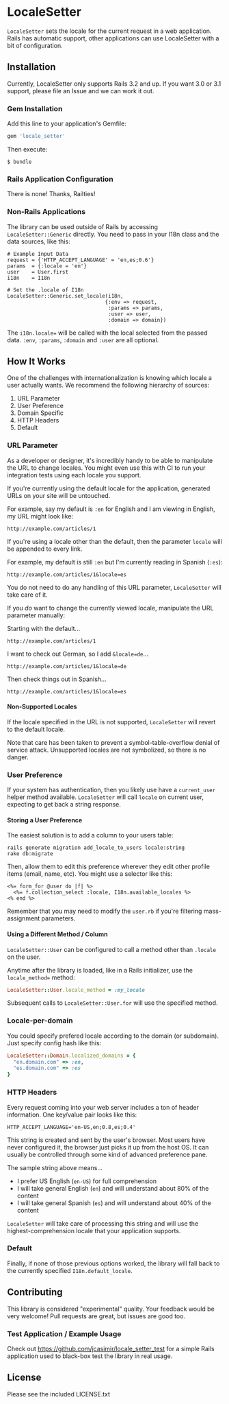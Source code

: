 # LocaleSetter

`LocaleSetter` sets the locale for the current request in a web application.
Rails has automatic support, other applications can use LocaleSetter with a
bit of configuration.

## Installation

Currently, LocaleSetter only supports Rails 3.2 and up. If you want 3.0 or
3\.1 support, please file an Issue and we can work it out.

### Gem Installation

Add this line to your application's Gemfile:

```ruby
gem 'locale_setter'
```

Then execute:

```
$ bundle
```

### Rails Application Configuration

There is none! Thanks, Railties!

### Non-Rails Applications

The library can be used outside of Rails by accessing `LocaleSetter::Generic` directly. You need to pass in your I18n class and the data sources, like this:

```
# Example Input Data
request = {'HTTP_ACCEPT_LANGUAGE' = 'en,es;0.6'}
params  = {:locale = 'en'}
user    = User.first
i18n    = I18n

# Set the .locale of I18n
LocaleSetter::Generic.set_locale(i18n,
                                {:env => request,
                                 :params => params,
                                 :user => user,
                                 :domain => domain})
```

The `i18n.locale=` will be called with the local selected from the passed data. `:env`, `:params`, `:domain` and `:user` are all optional.

## How It Works

One of the challenges with internationalization is knowing which locale a user actually wants. We recommend the following hierarchy of sources:

1. URL Parameter
2. User Preference
3. Domain Specific
4. HTTP Headers
5. Default

### URL Parameter

As a developer or designer, it's incredibly handy to be able to manipulate the URL to change locales. You might even use this with CI to run your integration tests using each locale you support.

If you're currently using the default locale for the application, generated URLs on your site will be untouched.

For example, say my default is `:en` for English and I am viewing in English, my URL might look like:

```
http://example.com/articles/1
```

If you're using a locale other than the default, then the parameter `locale` will be appended to every link.

For example, my default is still `:en` but I'm currently reading in Spanish (`:es`):

```
http://example.com/articles/1&locale=es
```

You do not need to do any handling of this URL parameter, `LocaleSetter` will take care of it.

If you *do* want to change the currently viewed locale, manipulate the URL parameter manually:

Starting with the default...

```
http://example.com/articles/1
```

I want to check out German, so I add `&locale=de`...

```
http://example.com/articles/1&locale=de
```

Then check things out in Spanish...

```
http://example.com/articles/1&locale=es
```

#### Non-Supported Locales

If the locale specified in the URL is not supported, `LocaleSetter` will revert to the default locale.

Note that care has been taken to prevent a symbol-table-overflow denial of service attack. Unsupported locales are not symbolized, so there is no danger.

### User Preference

If your system has authentication, then you likely use have a `current_user` helper method available. `LocaleSetter` will call `locale` on current user, expecting to get back a string response.

#### Storing a User Preference

The easiest solution is to add a column to your users table:

```
rails generate migration add_locale_to_users locale:string
rake db:migrate
```

Then, allow them to edit this preference wherever they edit other profile items (email, name, etc). You might use a selector like this:

```erb
<%= form_for @user do |f| %>
  <%= f.collection_select :locale, I18n.available_locales %>
<% end %>
```

Remember that you may need to modify the `user.rb` if you're filtering mass-assignment parameters.

#### Using a Different Method / Column

`LocaleSetter::User` can be configured to call a method other than `.locale` on the user.

Anytime after the library is loaded, like in a Rails initializer, use the `locale_method=` method:

```ruby
LocaleSetter::User.locale_method = :my_locale
```

Subsequent calls to `LocaleSetter::User.for` will use the specified method.

### Locale-per-domain

You could specify prefered locale according to the domain (or subdomain). Just specify config hash like this:

```ruby
LocaleSetter::Domain.localized_domains = {
  "en.domain.com" => :en,
  "es.domain.com" => :es
}
```

### HTTP Headers

Every request coming into your web server includes a ton of header information. One key/value pair looks like this:

```
HTTP_ACCEPT_LANGUAGE='en-US,en;0.8,es;0.4'
```

This string is created and sent by the user's browser. Most users have never configured it, the browser just picks it up from the host OS. It can usually be controlled through some kind of advanced preference pane.

The sample string above means...

* I prefer US English (`en-US`) for full comprehension
* I will take general English (`en`) and will understand about 80% of the content
* I will take general Spanish (`es`) and will understand about 40% of the content

`LocaleSetter` will take care of processing this string and will use the highest-comprehension locale that your application supports.

### Default

Finally, if none of those previous options worked, the library will fall back to the currently specified `I18n.default_locale`.

## Contributing

This library is considered "experimental" quality. Your feedback would be very welcome! Pull requests are great, but issues are good too.

### Test Application / Example Usage

Check out https://github.com/jcasimir/locale_setter_test for a simple Rails application used to black-box test the library in real usage.

## License

Please see the included LICENSE.txt
